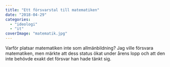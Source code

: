 ```yaml
---
title: "Ett försvarstal till matematiken"
date: "2018-04-29"
categories: 
  - "ideologi"
  - "it"
coverImage: "matematik.jpg"
---
```


Varför platsar matematiken inte som allmänbildning? Jag ville försvara matematiken, men märkte att dess status ökat under årens lopp och att den inte behövde exakt det försvar han hade tänkt sig.
